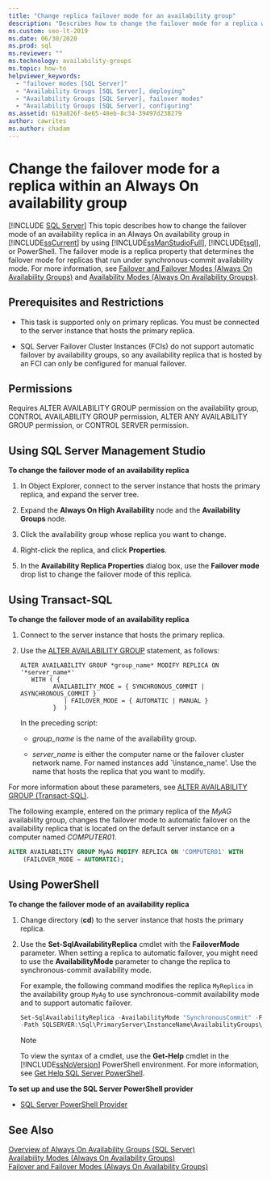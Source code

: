 ```yaml
---
title: "Change replica failover mode for an availability group"
description: "Describes how to change the failover mode for a replica within an Always On availability group using Transact-SQL (T-SQL), PowerShell, or SQL Server Management Studio."
ms.custom: seo-lt-2019
ms.date: 06/30/2020
ms.prod: sql
ms.reviewer: ""
ms.technology: availability-groups
ms.topic: how-to
helpviewer_keywords: 
  - "failover modes [SQL Server]"
  - "Availability Groups [SQL Server], deploying"
  - "Availability Groups [SQL Server], failover modes"
  - "Availability Groups [SQL Server], configuring"
ms.assetid: 619a826f-8e65-48eb-8c34-39497d238279
author: cawrites
ms.author: chadam
---
```

# Change the failover mode for a replica within an Always On availability group
[!INCLUDE [SQL Server](../../../includes/applies-to-version/sqlserver.md)]
  This topic describes how to change the failover mode of an availability replica in an Always On availability group in [!INCLUDE[ssCurrent](../../../includes/sscurrent-md.md)] by using [!INCLUDE[ssManStudioFull](../../../includes/ssmanstudiofull-md.md)], [!INCLUDE[tsql](../../../includes/tsql-md.md)], or PowerShell. The failover mode is a replica property that determines the failover mode for replicas that run under synchronous-commit availability mode. For more information, see [Failover and Failover Modes &#40;Always On Availability Groups&#41;](../../../database-engine/availability-groups/windows/failover-and-failover-modes-always-on-availability-groups.md) and [Availability Modes &#40;Always On Availability Groups&#41;](../../../database-engine/availability-groups/windows/availability-modes-always-on-availability-groups.md).  
  
## <a name="Prerequisites"></a> Prerequisites and Restrictions  
  
-   This task is supported only on primary replicas. You must be connected to the server instance that hosts the primary replica.  
  
-   SQL Server Failover Cluster Instances (FCIs) do not support automatic failover by availability groups, so any availability replica that is hosted by an FCI can only be configured for manual failover.  
  

##  <a name="Permissions"></a> Permissions  
 Requires ALTER AVAILABILITY GROUP permission on the availability group, CONTROL AVAILABILITY GROUP permission, ALTER ANY AVAILABILITY GROUP permission, or CONTROL SERVER permission.  
  
##  <a name="SSMSProcedure"></a> Using SQL Server Management Studio  
 **To change the failover mode of an availability replica**  
  
1.  In Object Explorer, connect to the server instance that hosts the primary replica, and expand the server tree.  
  
2.  Expand the **Always On High Availability** node and the **Availability Groups** node.  
  
3.  Click the availability group whose replica you want to change.  
  
4.  Right-click the replica, and click **Properties**.  
  
5.  In the **Availability Replica Properties** dialog box, use the **Failover mode** drop list to change the failover mode of this replica.  
  
##  <a name="TsqlProcedure"></a> Using Transact-SQL  
 **To change the failover mode of an availability replica**  
  
1.  Connect to the server instance that hosts the primary replica.  
  
2.  Use the [ALTER AVAILABILITY GROUP](../../../t-sql/statements/alter-availability-group-transact-sql.md) statement, as follows:

    ```syntaxsql
    ALTER AVAILABILITY GROUP *group_name* MODIFY REPLICA ON '*server_name*'  
       WITH ( {  
             AVAILABILITY_MODE = { SYNCHRONOUS_COMMIT | ASYNCHRONOUS_COMMIT }
                | FAILOVER_MODE = { AUTOMATIC | MANUAL }
             }  )
    ```
    
    In the preceding script:

    - *group_name* is the name of the availability group.  
  
    - *server_name* is either the computer name or the failover cluster network name. For named instances add `\instance_name'. Use the name that hosts the replica that you want to modify.
  
For more information about these parameters, see [ALTER AVAILABILITY GROUP &#40;Transact-SQL&#41;](../../../t-sql/statements/alter-availability-group-transact-sql.md).  
  
The following example, entered on the primary replica of the *MyAG* availability group, changes the failover mode to automatic failover on the availability replica that is located on the default server instance on a computer named *COMPUTER01*.  
  
```sql
ALTER AVAILABILITY GROUP MyAG MODIFY REPLICA ON 'COMPUTER01' WITH  
    (FAILOVER_MODE = AUTOMATIC);  
```  
  
##  <a name="PowerShellProcedure"></a> Using PowerShell  
 **To change the failover mode of an availability replica**  
  
1.  Change directory (**cd**) to the server instance that hosts the primary replica.  
  
2.  Use the **Set-SqlAvailabilityReplica** cmdlet with the **FailoverMode** parameter. When setting a replica to automatic failover, you might need to use the **AvailabilityMode** parameter to change the replica to synchronous-commit availability mode.  
  
    For example, the following command modifies the replica `MyReplica` in the availability group `MyAg` to use synchronous-commit availability mode and to support automatic failover.  
  
    ```powershell
    Set-SqlAvailabilityReplica -AvailabilityMode "SynchronousCommit" -FailoverMode "Automatic" `   
    -Path SQLSERVER:\Sql\PrimaryServer\InstanceName\AvailabilityGroups\MyAg\Replicas\MyReplica  
    ```  
  
    > [!NOTE]  
    >  To view the syntax of a cmdlet, use the **Get-Help** cmdlet in the [!INCLUDE[ssNoVersion](../../../includes/ssnoversion-md.md)] PowerShell environment. For more information, see [Get Help SQL Server PowerShell](../../../powershell/sql-server-powershell.md).  
  
 **To set up and use the SQL Server PowerShell provider**  
  
-   [SQL Server PowerShell Provider](../../../powershell/sql-server-powershell-provider.md)  
  
## See Also  
 [Overview of Always On Availability Groups &#40;SQL Server&#41;](../../../database-engine/availability-groups/windows/overview-of-always-on-availability-groups-sql-server.md)   
 [Availability Modes &#40;Always On Availability Groups&#41;](../../../database-engine/availability-groups/windows/availability-modes-always-on-availability-groups.md)   
 [Failover and Failover Modes &#40;Always On Availability Groups&#41;](../../../database-engine/availability-groups/windows/failover-and-failover-modes-always-on-availability-groups.md)  
  
